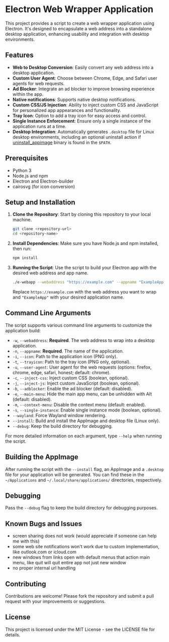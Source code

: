 # Electron Web Wrapper Application

This project provides a script to create a web wrapper application using Electron. It's designed to encapsulate a web address into a standalone desktop application, enhancing usability and integration with desktop environments.

## Features

- **Web to Desktop Conversion**: Easily convert any web address into a desktop application.
- **Custom User Agent**: Choose between Chrome, Edge, and Safari user agents for web requests.
- **Ad Blocker**: Integrate an ad blocker to improve browsing experience within the app.
- **Native notifications**: Supports native desktop notifications.
- **Custom CSS/JS Injection**: Ability to inject custom CSS and JavaScript for personalized app appearances and functionality.
- **Tray Icon**: Option to add a tray icon for easy access and control.
- **Single Instance Enforcement**: Ensure only a single instance of the application runs at a time.
- **Desktop Integration**: Automatically generates `.desktop` file for Linux desktop environments, including an optional uninstall action if [uninstall_appimage](https://github.com/kem-a/uninstall_appimage) binary is found in the `$PATH`.

## Prerequisites

- Python 3
- Node.js and npm
- Electron and Electron-builder
- cairosvg (for icon conversion)

## Setup and Installation

1. **Clone the Repository**: Start by cloning this repository to your local machine.

   ```sh
   git clone <repository-url>
   cd <repository-name>
   ```

2. **Install Dependencies**: Make sure you have Node.js and npm installed, then run:

   ```sh
   npm install
   ```

3. **Running the Script**: Use the script to build your Electron app with the desired web address and app name.

   ```sh
   ./e-webapp --webaddress "https://example.com" --appname "ExampleApp" --install
   ```

   Replace `https://example.com` with the web address you want to wrap and `"ExampleApp"` with your desired application name.

## Command Line Arguments

The script supports various command line arguments to customize the application build:

- `-w`, `--webaddress`: **Required**. The web address to wrap into a desktop application.
- `-n`, `--appname`: **Required**. The name of the application.
- `-i`, `--icon`: Path to the application icon (PNG only).
- `-t`, `--trayicon`: Path to the tray icon (PNG only, optional).
- `-u`, `--user-agent`: User agent for the web requests (options: firefox, chrome, edge, safari, honest; default: chrome).
- `-c`, `--inject-css`: Inject custom CSS (boolean, optional).
- `-j`, `--inject-js`: Inject custom JavaScript (boolean, optional).
- `-b`, `--adblocker`: Enable the ad blocker (default: disabled).
- `-e`, `--main-menu`: Hide the main app menu, can be unhidden with Alt (default: disabled).
- `-m`, `--context-menu`: Disable the context menu (default: enabled).
- `-s`, `--single-instance`: Enable single instance mode (boolean, optional).
- `--wayland`: Force Wayland window rendering.
- `--install`: Build and install the AppImage and desktop file (Linux only).
- `--debug`: Keep the build directory for debugging.

For more detailed information on each argument, type `--help` when running the script.

## Building the AppImage

After running the script with the `--install` flag, an AppImage and a `.desktop` file for your application will be generated. You can find these in the `~/Applications` and `~/.local/share/applications/` directories, respectively.

## Debugging

Pass the `--debug` flag to keep the build directory for debugging purposes.

## Known Bugs and Issues

* screen sharing does not work (would appreciate if someone can help me with this)
* some web site notifications won't work due to custom implementation, like outlook.com or icloud.com
* new windows from links open with default menus that action main menu, like quit will quit entire app not just new window
* no proper internal url handling

## Contributing

Contributions are welcome! Please fork the repository and submit a pull request with your improvements or suggestions.

## License

This project is licensed under the MIT License - see the LICENSE file for details.
